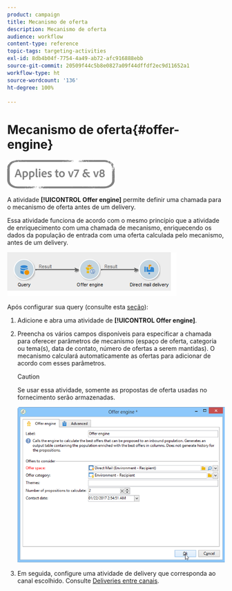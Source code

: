 ```yaml
---
product: campaign
title: Mecanismo de oferta
description: Mecanismo de oferta
audience: workflow
content-type: reference
topic-tags: targeting-activities
exl-id: 8db4b04f-7754-4a49-ab72-afc916888ebb
source-git-commit: 20509f44c5b8e0827a09f44dffdf2ec9d11652a1
workflow-type: ht
source-wordcount: '136'
ht-degree: 100%

---
```


# Mecanismo de oferta{#offer-engine}

![](../../assets/common.svg)

A atividade **[!UICONTROL Offer engine]** permite definir uma chamada para o mecanismo de oferta antes de um delivery.

Essa atividade funciona de acordo com o mesmo princípio que a atividade de enriquecimento com uma chamada de mecanismo, enriquecendo os dados da população de entrada com uma oferta calculada pelo mecanismo, antes de um delivery.

![](assets/int_offerengine_activity2.png)

Após configurar sua query (consulte esta [seção](query.md)):

1. Adicione e abra uma atividade de **[!UICONTROL Offer engine]**.
1. Preencha os vários campos disponíveis para especificar a chamada para oferecer parâmetros de mecanismo (espaço de oferta, categoria ou tema(s), data de contato, número de ofertas a serem mantidas). O mecanismo calculará automaticamente as ofertas para adicionar de acordo com esses parâmetros.

   >[!CAUTION]
   >
   >Se usar essa atividade, somente as propostas de oferta usadas no fornecimento serão armazenadas.

   ![](assets/int_offerengine_activity1.png)

1. Em seguida, configure uma atividade de delivery que corresponda ao canal escolhido. Consulte [Deliveries entre canais](cross-channel-deliveries.md).
